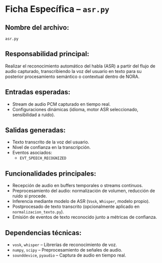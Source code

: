 # Ficha Específica – `asr.py`

## Nombre del archivo:
`asr.py`

## Responsabilidad principal:
Realizar el reconocimiento automático del habla (ASR) a partir del flujo de audio capturado, transcribiendo la voz del usuario en texto para su posterior procesamiento semántico o contextual dentro de NORA.

## Entradas esperadas:
- Stream de audio PCM capturado en tiempo real.
- Configuraciones dinámicas (idioma, motor ASR seleccionado, sensibilidad a ruido).

## Salidas generadas:
- Texto transcrito de la voz del usuario.
- Nivel de confianza en la transcripción.
- Eventos asociados:
  - `EVT_SPEECH_RECOGNIZED`

## Funcionalidades principales:
- Recepción de audio en buffers temporales o streams continuos.
- Preprocesamiento del audio: normalización de volumen, reducción de ruido si procede.
- Inferencia mediante modelo de ASR (`Vosk`, `Whisper`, modelo propio).
- Postprocesado de texto transcrito (opcionalmente aplicado en `normalizacion_texto.py`).
- Emisión de eventos de texto reconocido junto a métricas de confianza.

## Dependencias técnicas:
- `vosk`, `whisper` – Librerías de reconocimiento de voz.
- `numpy`, `scipy` – Preprocesamiento de señales de audio.
- `sounddevice`, `pyaudio` – Captura de audio en tiempo real.

